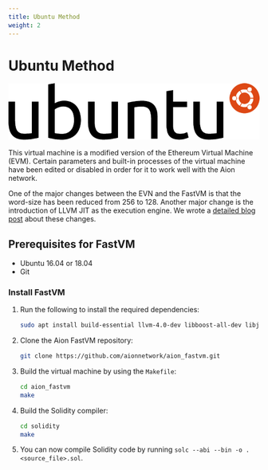```yaml
---
title: Ubuntu Method
weight: 2
---
```


# Ubuntu Method

![Ubuntu Logo](/aion-node/fast-vm/images/ubuntu-logo.png)

This virtual machine is a modified version of the Ethereum Virtual Machine (EVM). Certain parameters and built-in processes of the virtual machine have been edited or disabled in order for it to work well with the Aion network.

One of the major changes between the EVN and the FastVM is that the word-size has been reduced from 256 to 128. Another major change is the introduction of LLVM JIT as the execution engine. We wrote a [detailed blog post](//blog.aion.network/aionfastvm-c5ccd1628da0) about these changes.

## Prerequisites for FastVM

- Ubuntu 16.04 or 18.04
- Git

### Install FastVM

1. Run the following to install the required dependencies:

    ```bash
    sudo apt install build-essential llvm-4.0-dev libboost-all-dev libjsoncpp-dev
    ```

2. Clone the Aion FastVM repository:

    ```bash
    git clone https://github.com/aionnetwork/aion_fastvm.git
    ```

3. Build the virtual machine by using the `Makefile`:

    ```bash
    cd aion_fastvm
    make
    ```

4. Build the Solidity compiler:

    ```bash
    cd solidity
    make
    ```

5. You can now compile Solidity code by running `solc --abi --bin -o . <source_file>.sol`.